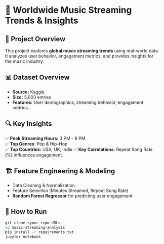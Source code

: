 # 🎵 Worldwide Music Streaming Trends & Insights  

## 📌 Project Overview  
This project explores **global music streaming trends** using real-world data. It analyzes user behavior, engagement metrics, and provides insights for the music industry.  

## 📊 Dataset Overview  
- **Source:** Kaggle  
- **Size:** 5,000 entries  
- **Features:** User demographics, streaming behavior, engagement metrics.  

## 🔍 Key Insights  
✅ **Peak Streaming Hours:** 3 PM - 8 PM  
✅ **Top Genres:** Pop & Hip-Hop  
✅ **Top Countries:** USA, UK, India 
✅ **Key Correlations:** Repeat Song Rate (%) influences engagement.  

## 🏗️ Feature Engineering & Modeling  
- Data Cleaning & Normalization  
- Feature Selection (Minutes Streamed, Repeat Song Rate)  
- **Random Forest Regressor** for predicting user engagement  


## 🚀 How to Run  
```bash
git clone <your-repo-URL>
cd music-streaming-analysis
pip install -r requirements.txt
jupyter notebook
